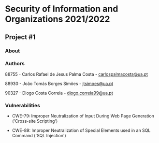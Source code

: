 # Security of Information and Organizations 2021/2022
## Project \#1

### About

### Authors
88755 - Carlos Rafael de Jesus Palma Costa - carlospalmacosta@ua.pt

88930 - João Tomás Borges Simões - jtsimoes@ua.pt

90327 - Diogo Costa Correia - diogo.correia99@ua.pt

### Vulnerabilities
- CWE-79: Improper Neutralization of Input During Web Page Generation ('Cross-site Scripting')

- CWE-89: Improper Neutralization of Special Elements used in an SQL Command ('SQL Injection')

